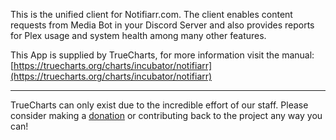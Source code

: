 This is the unified client for Notifiarr.com. The client enables content requests from Media Bot in your Discord Server and also provides reports for Plex usage and system health among many other features.

This App is supplied by TrueCharts, for more information visit the manual: [https://truecharts.org/charts/incubator/notifiarr](https://truecharts.org/charts/incubator/notifiarr)

---

TrueCharts can only exist due to the incredible effort of our staff.
Please consider making a [donation](https://truecharts.org/sponsor) or contributing back to the project any way you can!
